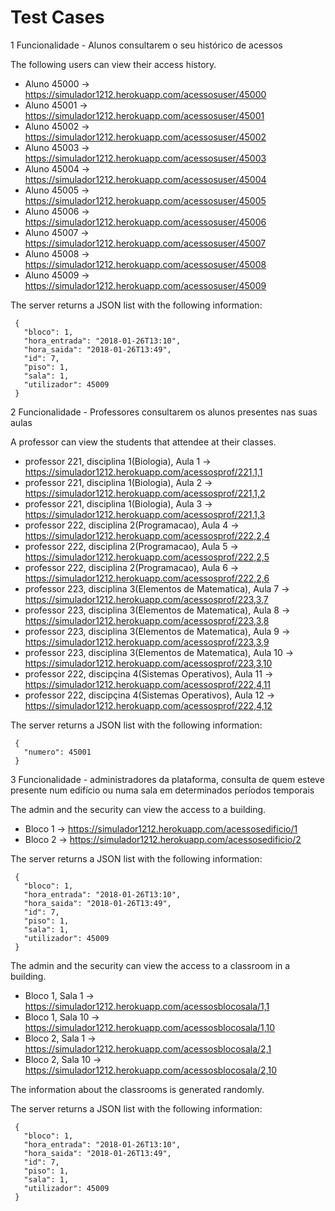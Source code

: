 # Test Cases

1 Funcionalidade - Alunos consultarem o seu histórico de acessos

The following users can view their access history.

- Aluno 45000 -> https://simulador1212.herokuapp.com/acessosuser/45000
- Aluno 45001 -> https://simulador1212.herokuapp.com/acessosuser/45001
- Aluno 45002 -> https://simulador1212.herokuapp.com/acessosuser/45002
- Aluno 45003 -> https://simulador1212.herokuapp.com/acessosuser/45003
- Aluno 45004 -> https://simulador1212.herokuapp.com/acessosuser/45004
- Aluno 45005 -> https://simulador1212.herokuapp.com/acessosuser/45005
- Aluno 45006 -> https://simulador1212.herokuapp.com/acessosuser/45006
- Aluno 45007 -> https://simulador1212.herokuapp.com/acessosuser/45007
- Aluno 45008 -> https://simulador1212.herokuapp.com/acessosuser/45008
- Aluno 45009 -> https://simulador1212.herokuapp.com/acessosuser/45009

The server returns a JSON list with the following information:
```
 {
   "bloco": 1,
   "hora_entrada": "2018-01-26T13:10",
   "hora_saida": "2018-01-26T13:49",
   "id": 7,
   "piso": 1,
   "sala": 1,
   "utilizador": 45009
 }
```

2 Funcionalidade - Professores consultarem os alunos presentes nas suas aulas

A professor can view the students that attendee at their classes.

- professor 221, disciplina 1(Biologia), Aula 1  -> https://simulador1212.herokuapp.com/acessosprof/221,1,1
- professor 221, disciplina 1(Biologia), Aula 2  -> https://simulador1212.herokuapp.com/acessosprof/221,1,2
- professor 221, disciplina 1(Biologia), Aula 3  -> https://simulador1212.herokuapp.com/acessosprof/221,1,3
- professor 222, disciplina 2(Programacao), Aula 4 -> https://simulador1212.herokuapp.com/acessosprof/222,2,4
- professor 222, disciplina 2(Programacao), Aula 5 -> https://simulador1212.herokuapp.com/acessosprof/222,2,5
- professor 222, disciplina 2(Programacao), Aula 6 -> https://simulador1212.herokuapp.com/acessosprof/222,2,6
- professor 223, disciplina 3(Elementos de Matematica), Aula 7 -> https://simulador1212.herokuapp.com/acessosprof/223,3,7
- professor 223, disciplina 3(Elementos de Matematica), Aula 8 -> https://simulador1212.herokuapp.com/acessosprof/223,3,8
- professor 223, disciplina 3(Elementos de Matematica), Aula 9 -> https://simulador1212.herokuapp.com/acessosprof/223,3,9
- professor 223, disciplina 3(Elementos de Matematica), Aula 10 -> https://simulador1212.herokuapp.com/acessosprof/223,3,10
- professor 222, discipçina 4(Sistemas Operativos), Aula 11 -> https://simulador1212.herokuapp.com/acessosprof/222,4,11
- professor 222, discipçina 4(Sistemas Operativos), Aula 12 -> https://simulador1212.herokuapp.com/acessosprof/222,4,12

The server returns a JSON list with the following information:
```
 {
   "numero": 45001
 }
 ```

3 Funcionalidade - administradores da plataforma, consulta de quem esteve presente num edifício ou numa sala em determinados períodos temporais

The admin and the security can view the access to a building.

- Bloco 1 -> https://simulador1212.herokuapp.com/acessosedificio/1
- Bloco 2 -> https://simulador1212.herokuapp.com/acessosedificio/2

The server returns a JSON list with the following information:
```
 {
   "bloco": 1,
   "hora_entrada": "2018-01-26T13:10",
   "hora_saida": "2018-01-26T13:49",
   "id": 7,
   "piso": 1,
   "sala": 1,
   "utilizador": 45009
 }
```
The admin and the security can view the access to a classroom in a building.

- Bloco 1, Sala 1 -> https://simulador1212.herokuapp.com/acessosblocosala/1,1
- Bloco 1, Sala 10 -> https://simulador1212.herokuapp.com/acessosblocosala/1,10
- Bloco 2, Sala 1 -> https://simulador1212.herokuapp.com/acessosblocosala/2,1
- Bloco 2, Sala 10 -> https://simulador1212.herokuapp.com/acessosblocosala/2,10

The information about the classrooms is generated randomly.

The server returns a JSON list with the following information:
```
 {
   "bloco": 1,
   "hora_entrada": "2018-01-26T13:10",
   "hora_saida": "2018-01-26T13:49",
   "id": 7,
   "piso": 1,
   "sala": 1,
   "utilizador": 45009
 }
```